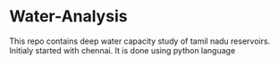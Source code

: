 # Water-Analysis
This repo contains deep water capacity study of tamil nadu reservoirs. Initialy started with chennai. It is done using python language
